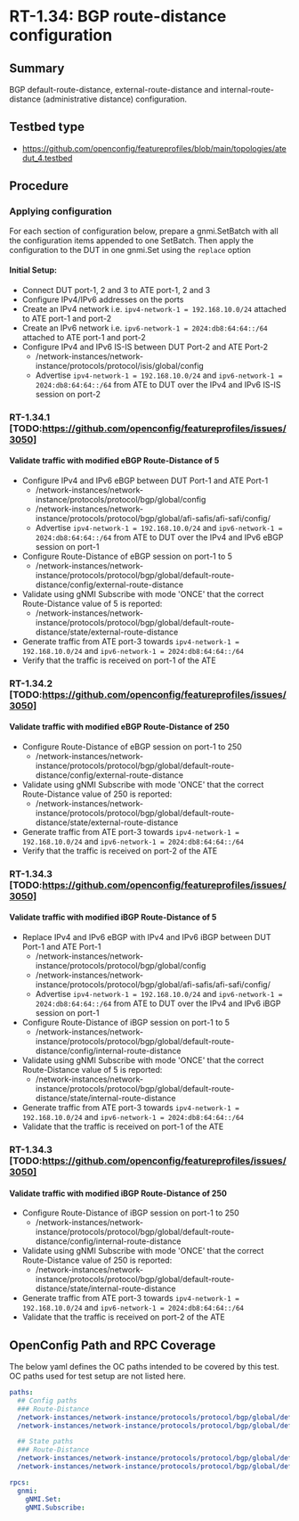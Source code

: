 # RT-1.34: BGP route-distance configuration

## Summary

BGP default-route-distance, external-route-distance and internal-route-distance (administrative distance) configuration.

## Testbed type

*   https://github.com/openconfig/featureprofiles/blob/main/topologies/atedut_4.testbed

## Procedure

### Applying configuration

For each section of configuration below, prepare a gnmi.SetBatch  with all the configuration items appended to one SetBatch. Then apply the configuration to the DUT in one gnmi.Set using the `replace` option

#### Initial Setup:

*   Connect DUT port-1, 2 and 3 to ATE port-1, 2 and 3
*   Configure IPv4/IPv6 addresses on the ports
*   Create an IPv4 network i.e. ```ipv4-network-1 = 192.168.10.0/24``` attached to ATE port-1 and port-2
*   Create an IPv6 network i.e. ```ipv6-network-1 = 2024:db8:64:64::/64``` attached to ATE port-1 and port-2
*   Configure IPv4 and IPv6 IS-IS between DUT Port-2 and ATE Port-2
    *   /network-instances/network-instance/protocols/protocol/isis/global/config
    *   Advertise ```ipv4-network-1 = 192.168.10.0/24``` and ```ipv6-network-1 = 2024:db8:64:64::/64``` from ATE to DUT over the IPv4 and IPv6 IS-IS session on port-2

### RT-1.34.1 [TODO:https://github.com/openconfig/featureprofiles/issues/3050]
#### Validate traffic with modified eBGP Route-Distance of 5
*   Configure IPv4 and IPv6 eBGP between DUT Port-1 and ATE Port-1
    *   /network-instances/network-instance/protocols/protocol/bgp/global/config
    *   /network-instances/network-instance/protocols/protocol/bgp/global/afi-safis/afi-safi/config/
    *   Advertise ```ipv4-network-1 = 192.168.10.0/24``` and ```ipv6-network-1 = 2024:db8:64:64::/64``` from ATE to DUT over the IPv4 and IPv6 eBGP session on port-1
*   Configure Route-Distance of eBGP session on port-1 to 5
    *   /network-instances/network-instance/protocols/protocol/bgp/global/default-route-distance/config/external-route-distance 
*   Validate using gNMI Subscribe with mode 'ONCE' that the correct Route-Distance value of 5 is reported:
    *   /network-instances/network-instance/protocols/protocol/bgp/global/default-route-distance/state/external-route-distance
*   Generate traffic from ATE port-3 towards ```ipv4-network-1 = 192.168.10.0/24``` and ```ipv6-network-1 = 2024:db8:64:64::/64```
*   Verify that the traffic is received on port-1 of the ATE

### RT-1.34.2 [TODO:https://github.com/openconfig/featureprofiles/issues/3050]
#### Validate traffic with modified eBGP Route-Distance of 250
*   Configure Route-Distance of eBGP session on port-1 to 250
    *   /network-instances/network-instance/protocols/protocol/bgp/global/default-route-distance/config/external-route-distance 
*   Validate using gNMI Subscribe with mode 'ONCE' that the correct Route-Distance value of 250 is reported:
    *   /network-instances/network-instance/protocols/protocol/bgp/global/default-route-distance/state/external-route-distance
*   Generate traffic from ATE port-3 towards ```ipv4-network-1 = 192.168.10.0/24``` and ```ipv6-network-1 = 2024:db8:64:64::/64```
*   Verify that the traffic is received on port-2 of the ATE

### RT-1.34.3 [TODO:https://github.com/openconfig/featureprofiles/issues/3050]
#### Validate traffic with modified iBGP Route-Distance of 5
*   Replace IPv4 and IPv6 eBGP with IPv4 and IPv6 iBGP between DUT Port-1 and ATE Port-1
    *   /network-instances/network-instance/protocols/protocol/bgp/global/config
    *   /network-instances/network-instance/protocols/protocol/bgp/global/afi-safis/afi-safi/config/
    *   Advertise ```ipv4-network-1 = 192.168.10.0/24``` and ```ipv6-network-1 = 2024:db8:64:64::/64``` from ATE to DUT over the IPv4 and IPv6 iBGP session on port-1
*   Configure Route-Distance of iBGP session on port-1 to 5
    *   /network-instances/network-instance/protocols/protocol/bgp/global/default-route-distance/config/internal-route-distance
*   Validate using gNMI Subscribe with mode 'ONCE' that the correct Route-Distance value of 5 is reported:
    *   /network-instances/network-instance/protocols/protocol/bgp/global/default-route-distance/state/internal-route-distance
*   Generate traffic from ATE port-3 towards ```ipv4-network-1 = 192.168.10.0/24``` and ```ipv6-network-1 = 2024:db8:64:64::/64```
*   Validate that the traffic is received on port-1 of the ATE

### RT-1.34.3 [TODO:https://github.com/openconfig/featureprofiles/issues/3050]
#### Validate traffic with modified iBGP Route-Distance of 250
*   Configure Route-Distance of iBGP session on port-1 to 250
    *   /network-instances/network-instance/protocols/protocol/bgp/global/default-route-distance/config/internal-route-distance
*   Validate using gNMI Subscribe with mode 'ONCE' that the correct Route-Distance value of 250 is reported:
    *   /network-instances/network-instance/protocols/protocol/bgp/global/default-route-distance/state/internal-route-distance
*   Generate traffic from ATE port-3 towards ```ipv4-network-1 = 192.168.10.0/24``` and ```ipv6-network-1 = 2024:db8:64:64::/64```
*   Validate that the traffic is received on port-2 of the ATE

## OpenConfig Path and RPC Coverage

The below yaml defines the OC paths intended to be covered by this test. OC
paths used for test setup are not listed here.

```yaml
paths:
  ## Config paths
  ### Route-Distance
  /network-instances/network-instance/protocols/protocol/bgp/global/default-route-distance/config/external-route-distance:
  /network-instances/network-instance/protocols/protocol/bgp/global/default-route-distance/config/internal-route-distance:

  ## State paths
  ### Route-Distance
  /network-instances/network-instance/protocols/protocol/bgp/global/default-route-distance/state/internal-route-distance:
  /network-instances/network-instance/protocols/protocol/bgp/global/default-route-distance/state/external-route-distance:

rpcs:
  gnmi:
    gNMI.Set:
    gNMI.Subscribe:
```
